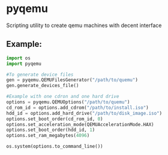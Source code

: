 # pyqemu
Scripting utility to create qemu machines with decent interface


## Example:
```python
import os
import pyqemu

#To generate device files
gen = pyqemu.QEMUFilesGenerator("/path/to/quemu")
gen.generate_devices_file()

#Example with one cdron and one hard drive
options = pyqemu.QEMUOptions("/path/to/quemu")
cd_rom_id = options.add_cdrom("/path/to/install.iso")
hdd_id = options.add_hard_drive("/path/to/disk_image.iso")
options.set_boot_order(cd_rom_id, 0)
options.set_acceleration_mode(QEMUAccelerationMode.HAX)
options.set_boot_order(hdd_id, 1)
options.set_ram_megabytes(4096)

os.system(options.to_command_line())
```
